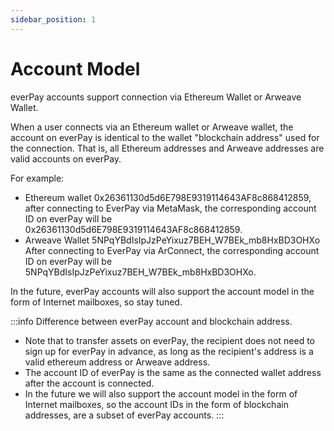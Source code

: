 ```yaml
---
sidebar_position: 1
---
```


# Account Model

everPay accounts support connection via Ethereum Wallet or Arweave Wallet.

When a user connects via an Ethereum wallet or Arweave wallet, the account on everPay is identical to the wallet "blockchain address" used for the connection. That is, all Ethereum addresses and Arweave addresses are valid accounts on everPay.

For example:
* Ethereum wallet 0x26361130d5d6E798E9319114643AF8c868412859, after connecting to EverPay via MetaMask, the corresponding account ID on everPay will be 0x26361130d5d6E798E9319114643AF8c868412859.
* Arweave Wallet 5NPqYBdIsIpJzPeYixuz7BEH_W7BEk_mb8HxBD3OHXo After connecting to EverPay via ArConnect, the corresponding account ID on everPay will be 5NPqYBdIsIpJzPeYixuz7BEH_W7BEk_mb8HxBD3OHXo.

In the future, everPay accounts will also support the account model in the form of Internet mailboxes, so stay tuned.

:::info
Difference between everPay account and blockchain address.

* Note that to transfer assets on everPay, the recipient does not need to sign up for everPay in advance, as long as the recipient's address is a valid ethereum address or Arweave address.
* The account ID of everPay is the same as the connected wallet address after the account is connected.
* In the future we will also support the account model in the form of Internet mailboxes, so the account IDs in the form of blockchain addresses, are a subset of everPay accounts.
:::